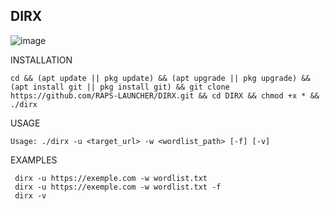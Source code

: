 ## DIRX

![image](https://github.com/RAPS-LAUNCHER/DIRX/assets/142556460/09f5a5b4-731a-4923-9a7d-66c3de417895)

INSTALLATION  
```
cd && (apt update || pkg update) && (apt upgrade || pkg upgrade) && (apt install git || pkg install git) && git clone https://github.com/RAPS-LAUNCHER/DIRX.git && cd DIRX && chmod +x * && ./dirx
```

USAGE
```
Usage: ./dirx -u <target_url> -w <wordlist_path> [-f] [-v]
```

EXAMPLES
```
 dirx -u https://exemple.com -w wordlist.txt
 dirx -u https://exemple.com -w wordlist.txt -f
 dirx -v
```
